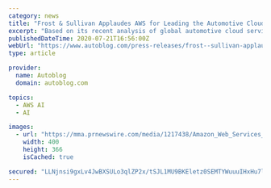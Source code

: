 ```yaml
---
category: news
title: "Frost & Sullivan Applaudes AWS for Leading the Automotive Cloud Services Market with a Comprehensive Suite of Solutions"
excerpt: "Based on its recent analysis of global automotive cloud services platforms for the mobility industry, Frost & Sullivan recognizes Amazon Web Services, Inc. (AWS) with the 2020 Global Company of the Year Award."
publishedDateTime: 2020-07-21T16:56:00Z
webUrl: "https://www.autoblog.com/press-releases/frost--sullivan-applaudes-aws-for-leading-the-automotive-cloud-services-market-with-a-comprehensive-suite-of-solutions_23870/"
type: article

provider:
  name: Autoblog
  domain: autoblog.com

topics:
  - AWS AI
  - AI

images:
  - url: "https://mma.prnewswire.com/media/1217438/Amazon_Web_Services_Award.jpg"
    width: 400
    height: 366
    isCached: true

secured: "LLNjnsi9gxLv4JwBXSULo3qlZP2x/tSJL1MU9BKEletz0SEMTYWuuuIHxHu7lWh/QiqmEzObeZMk6awbjad6ldYvix9SrkWttsH94Srj7uFVzHdfGArvklQ+zAj9W4aKPzF2q2yBJZWCS+WgKnhdopG/8T5sMyRvupE8aaSGM707/cEd7eG9Rai3rgk9b5/5QEMlIhUZ9HTJBwLnOMAd7BLhzjpCdhQ8uQy/kA+xYraDBqNEzAjpouBmnKlr+xMdZHg8C/HT5o84MJ8cfsl+pTcFqa+vu8+Wt6ZJWX9zc3Ryt021ilk4I7033SHZUPObkkCtnlJBUHF6yiHH8nAjbg==;gJ6jy19+ivNb0Jr4wMf5AQ=="
---
```



